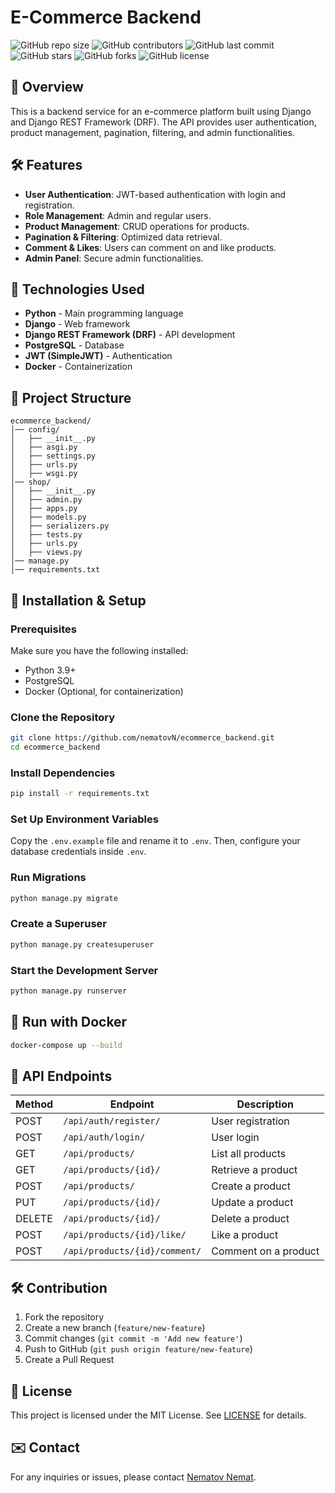 # E-Commerce Backend

![GitHub repo size](https://img.shields.io/github/repo-size/nematovN/e-commerce_backend)
![GitHub contributors](https://img.shields.io/github/contributors/nematovN/e-commerce_backend)
![GitHub last commit](https://img.shields.io/github/last-commit/nematovN/e-commerce_backend)
![GitHub stars](https://img.shields.io/github/stars/nematovN/e-commerce_backend?style=social)
![GitHub forks](https://img.shields.io/github/forks/nematovN/e-commerce_backend?style=social)
![GitHub license](https://img.shields.io/github/license/nematovN/e-commerce_backend)

## 📌 Overview
This is a backend service for an e-commerce platform built using Django and Django REST Framework (DRF). The API provides user authentication, product management, pagination, filtering, and admin functionalities.

## 🛠️ Features
- **User Authentication**: JWT-based authentication with login and registration.
- **Role Management**: Admin and regular users.
- **Product Management**: CRUD operations for products.
- **Pagination & Filtering**: Optimized data retrieval.
- **Comment & Likes**: Users can comment on and like products.
- **Admin Panel**: Secure admin functionalities.

## 🚀 Technologies Used
- **Python** - Main programming language
- **Django** - Web framework
- **Django REST Framework (DRF)** - API development
- **PostgreSQL** - Database
- **JWT (SimpleJWT)** - Authentication
- **Docker** - Containerization

## 📂 Project Structure
```
ecommerce_backend/
│── config/
│   ├── __init__.py
│   ├── asgi.py
│   ├── settings.py
│   ├── urls.py
│   ├── wsgi.py
│── shop/
│   ├── __init__.py
│   ├── admin.py
│   ├── apps.py
│   ├── models.py
│   ├── serializers.py
│   ├── tests.py
│   ├── urls.py
│   ├── views.py
│── manage.py
│── requirements.txt
```

## 🔧 Installation & Setup

### Prerequisites
Make sure you have the following installed:
- Python 3.9+
- PostgreSQL
- Docker (Optional, for containerization)

### Clone the Repository
```bash
git clone https://github.com/nematovN/ecommerce_backend.git
cd ecommerce_backend
```

### Install Dependencies
```bash
pip install -r requirements.txt
```

### Set Up Environment Variables
Copy the `.env.example` file and rename it to `.env`. Then, configure your database credentials inside `.env`.

### Run Migrations
```bash
python manage.py migrate
```

### Create a Superuser
```bash
python manage.py createsuperuser
```

### Start the Development Server
```bash
python manage.py runserver
```

## 🐳 Run with Docker
```bash
docker-compose up --build
```

## 📌 API Endpoints
| Method | Endpoint             | Description         |
|--------|----------------------|---------------------|
| POST   | `/api/auth/register/` | User registration  |
| POST   | `/api/auth/login/`    | User login         |
| GET    | `/api/products/`      | List all products  |
| GET    | `/api/products/{id}/` | Retrieve a product |
| POST   | `/api/products/`      | Create a product   |
| PUT    | `/api/products/{id}/` | Update a product   |
| DELETE | `/api/products/{id}/` | Delete a product   |
| POST   | `/api/products/{id}/like/` | Like a product |
| POST   | `/api/products/{id}/comment/` | Comment on a product |

## 🛠 Contribution
1. Fork the repository
2. Create a new branch (`feature/new-feature`)
3. Commit changes (`git commit -m 'Add new feature'`)
4. Push to GitHub (`git push origin feature/new-feature`)
5. Create a Pull Request

## 📄 License
This project is licensed under the MIT License. See [LICENSE](LICENSE) for details.

## ✉️ Contact
For any inquiries or issues, please contact [Nematov Nemat](nemat8954@gmail.com).

